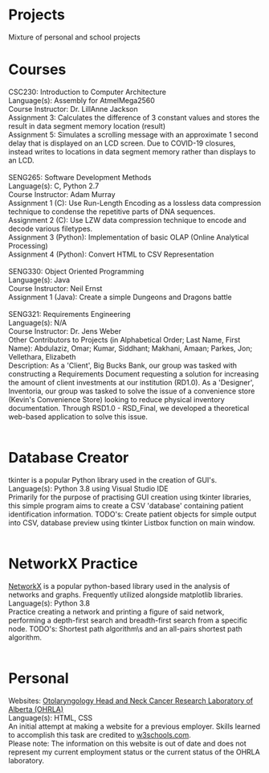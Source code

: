 # Projects
Mixture of personal and school projects

# Courses
CSC230: Introduction to Computer Architecture<br>
Language(s): Assembly for AtmelMega2560<br>
Course Instructor: Dr. LillAnne Jackson<br>
Assignment 3: Calculates the difference of 3 constant values and stores the result in data segment memory location (result)<br>
Assignment 5: Simulates a scrolling message with an approximate 1 second delay that is displayed on an LCD screen. Due to COVID-19 closures, instead writes to locations in data segment memory rather than displays to an LCD.<br>
<br>
SENG265: Software Development Methods<br>
Language(s): C, Python 2.7<br>
Course Instructor: Adam Murray<br>
Assignment 1 (C): Use Run-Length Encoding as a lossless data compression technique to condense the repetitive parts of DNA sequences.<br>
Assignment 2 (C): Use LZW data compression technique to encode and decode various filetypes.<br>
Assignment 3 (Python): Implementation of basic OLAP (Online Analytical Processing)<br>
Assignment 4 (Python): Convert HTML to CSV Representation<br>
<br>
SENG330: Object Oriented Programming<br>
Language(s): Java<br>
Course Instructor: Neil Ernst<br>
Assignment 1 (Java): Create a simple Dungeons and Dragons battle<br>
<br>
SENG321: Requirements Engineering<br>
Language(s): N/A<br>
Course Instructor: Dr. Jens Weber<br>
Other Contributors to Projects (in Alphabetical Order; Last Name, First Name): Abdulaziz, Omar; Kumar, Siddhant; Makhani, Amaan; Parkes, Jon; Vellethara, Elizabeth<br>
Description: As a 'Client', Big Bucks Bank, our group was tasked with constructing a Requirements Document requesting a solution for increasing the amount of client investments at our institution (RD1.0). As a 'Designer', Inventoria, our group was tasked to solve the issue of a convenience store (Kevin's Convenience Store) looking to reduce physical inventory documentation. Through RSD1.0 - RSD_Final, we developed a theoretical web-based application to solve this issue.<br>
<br>
# Database Creator
tkinter is a popular Python library used in the creation of GUI's.<br>
Language(s): Python 3.8 using Visual Studio IDE<br>
Primarily for the purpose of practising GUI creation using tkinter libraries, this simple program aims to create a CSV 'database' containing patient identification information.
TODO's: Create patient objects for simple output into CSV, database preview using tkinter Listbox function on main window.<br>
<br>
# NetworkX Practice
<a href="https://networkx.github.io/">NetworkX</a> is a popular python-based library used in the analysis of networks and graphs. Frequently utilized alongside matplotlib libraries.<br>
Language(s): Python 3.8<br>
Practice creating a network and printing a figure of said network, performing a depth-first search and breadth-first search from a specific node. 
TODO's: Shortest path algorithm\s and an all-pairs shortest path algorithm.<br>
<br>
# Personal
Websites: <a href="https://htmlpreview.github.io/?https://github.com/cdlindsa/Projects/blob/master/Personal_Projects/Websites/OHRLA/home.htm">Otolaryngology Head and Neck Cancer Research Laboratory of Alberta (OHRLA)</a><br>
Language(s): HTML, CSS<br>
An initial attempt at making a website for a previous employer. Skills learned to accomplish this task are credited to <a href="https://www.w3schools.com/">w3schools.com</a>. <br>
Please note: The information on this website is out of date and does not represent my current employment status or the current status of the OHRLA laboratory.<br>
<br>
